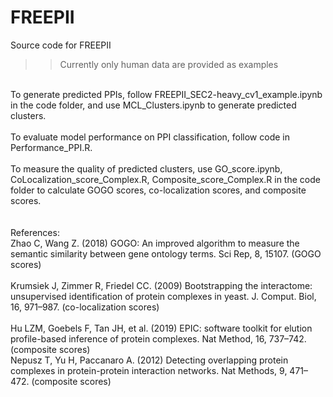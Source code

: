 # FREEPII
Source code for FREEPII <br />
>> Currently only human data are provided as examples
 <br />
To generate predicted PPIs, follow FREEPII_SEC2-heavy_cv1_example.ipynb in the code folder, and use MCL_Clusters.ipynb to generate predicted clusters.
<br />
<br />
To evaluate model performance on PPI classification, follow code in Performance_PPI.R.
<br />
<br />
To measure the quality of predicted clusters, use GO_score.ipynb, CoLocalization_score_Complex.R, Composite_score_Complex.R in the code folder to calculate GOGO scores, co-localization scores, and composite scores. <br />
<br />
<br />
References:
<br />
Zhao C, Wang Z. (2018) GOGO: An improved algorithm to measure the semantic similarity between gene ontology terms. Sci Rep, 8, 15107. (GOGO scores)
<br />
<br />
Krumsiek J, Zimmer R, Friedel CC. (2009) Bootstrapping the interactome: unsupervised identification of protein complexes in yeast. J. Comput. Biol, 16, 971–987.  (co-localization scores)
<br />
<br />
Hu LZM, Goebels F, Tan JH, et al. (2019) EPIC: software toolkit for elution profile-based inference of protein complexes. Nat Method, 16, 737–742. (composite scores)
<br />
Nepusz T, Yu H, Paccanaro A. (2012) Detecting overlapping protein complexes in protein-protein interaction networks. Nat Methods, 9, 471–472. (composite scores)
<br />
